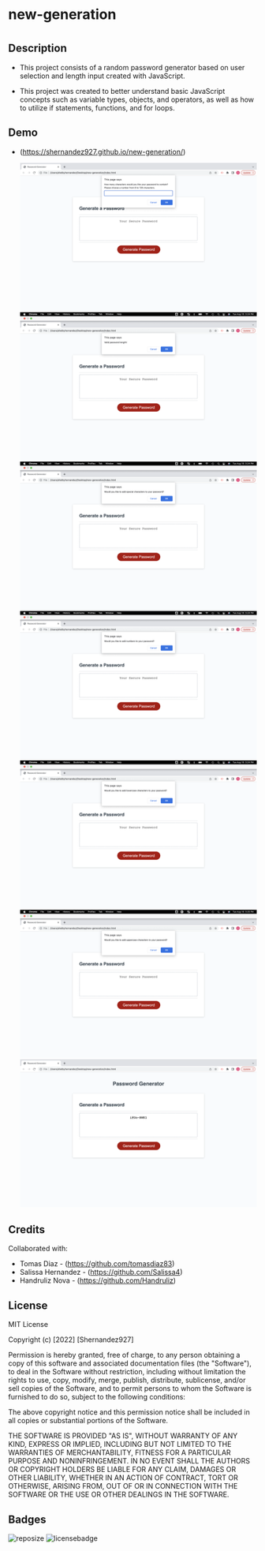 # new-generation
# <new-generation>

## Description

- This project consists of a random password generator based on user selection and length input created with JavaScript.

- This project was created to better understand basic JavaScript concepts such as variable types, objects, and operators, as well as how to utilize if statements, functions, and for loops.



## Demo

  - (https://shernandez927.github.io/new-generation/)


    ![windowpromptscreenshot](./assets/images/windowpromptscreenshot.png)
    ![validpasswordlengthscreenshot](./assets/images/validpasswordscreenshot.png)
    ![addspecialcharscreenshot](./assets/images/specialcharscreenshot.png)
    ![addnumbercharscreenshot](./assets/images/numbercharscreenshot.png)
    ![addlowercasescreenshot](./assets/images/lowercasecharscreenshot.png)
    ![adduppercasecharscreenshot](./assets/images/uppcasescreenshot.png)
    ![generatedpasswordscreenshot](./assets/images/generatedpasswordscreenshot.png)
 

## Credits

Collaborated with:

- Tomas Diaz - (https://github.com/tomasdiaz83)
- Salissa Hernandez - (https://github.com/Salissa4)
- Handruliz Nova - (https://github.com/Handruliz)

## License

MIT License

Copyright (c) [2022] [Shernandez927]

Permission is hereby granted, free of charge, to any person obtaining a copy
of this software and associated documentation files (the "Software"), to deal
in the Software without restriction, including without limitation the rights
to use, copy, modify, merge, publish, distribute, sublicense, and/or sell
copies of the Software, and to permit persons to whom the Software is
furnished to do so, subject to the following conditions:

The above copyright notice and this permission notice shall be included in all
copies or substantial portions of the Software.

THE SOFTWARE IS PROVIDED "AS IS", WITHOUT WARRANTY OF ANY KIND, EXPRESS OR
IMPLIED, INCLUDING BUT NOT LIMITED TO THE WARRANTIES OF MERCHANTABILITY,
FITNESS FOR A PARTICULAR PURPOSE AND NONINFRINGEMENT. IN NO EVENT SHALL THE
AUTHORS OR COPYRIGHT HOLDERS BE LIABLE FOR ANY CLAIM, DAMAGES OR OTHER
LIABILITY, WHETHER IN AN ACTION OF CONTRACT, TORT OR OTHERWISE, ARISING FROM,
OUT OF OR IN CONNECTION WITH THE SOFTWARE OR THE USE OR OTHER DEALINGS IN THE
SOFTWARE.

## Badges

![reposize](https://img.shields.io/github/repo-size/shernandez927/new-generation?style=for-the-badge) ![licensebadge](https://img.shields.io/github/license/shernandez927/new-generation)



